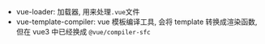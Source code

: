 - vue-loader: 加载器, 用来处理`.vue`文件
- vue-template-compiler: vue 模板编译工具, 会将 template 转换成渲染函数, 但在 vue3 中已经换成 `@vue/compiler-sfc`